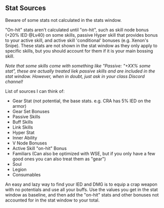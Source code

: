 ## Stat Sources

Beware of some stats not calculated in the stats window.

"On-hit" stats aren't calculated until "on-hit", such as skill node bonus (+20% IED @Lv40) on some skills, passive Hyper skill that provides bonus to your active skill, and active skill 'conditional' bonuses (e.g. Xenon's Snipe). These stats are not shown in the stat window as they only apply to specific skills, but you should account for them if it is your main bossing skill. 

_Note that some skills come with something like "Passive: "+XX% some stat", these are actually treated liek passive skills and are included in the stat window. However, when in doubt, just ask in your class Discord channel!_

List of sources I can think of: 
+ Gear Stat (not potential, the base stats. e.g. CRA has 5% IED on the armor)
+ Gear Set Bonuses
+ Passive Skills
+ Buff Skills
+ Link Skills
+ Hyper Stat
+ Inner Ability
+ V Node Bonuses
+ Active Skill "on-hit" Bonus
+ Familiars (Can also be optimized with WSE, but if you only have a few good ones you can also treat them as "gear")
+ Soul
+ Legion
+ Consumables

An easy and lazy way to find your IED and DMG is to equip a crap weapon with no potentials and use all your buffs. Use the values you get in the stat window as baseline, and then add the "on-hit" stats and other bonuses not accounted for in the stat window to your total.
